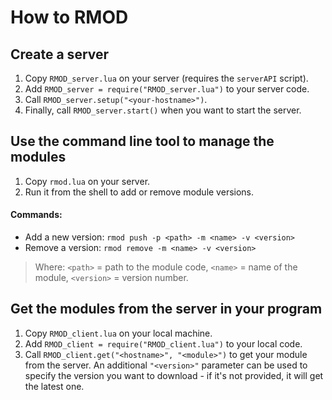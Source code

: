 # How to RMOD

## Create a server
1. Copy `RMOD_server.lua` on your server (requires the `serverAPI` script).
2. Add `RMOD_server = require("RMOD_server.lua")` to your server code.
3. Call `RMOD_server.setup("<your-hostname>")`.
4. Finally, call `RMOD_server.start()` when you want to start the server.

## Use the command line tool to manage the modules
1. Copy `rmod.lua` on your server.
2. Run it from the shell to add or remove module versions.
#### Commands:
- Add a new version: `rmod push -p <path> -m <name> -v <version>`
- Remove a version: `rmod remove -m <name> -v <version>`

> Where:
`<path>` = path to the module code,
`<name>` = name of the module,
`<version>` = version number.

## Get the modules from the server in your program
1. Copy `RMOD_client.lua` on your local machine.
2. Add `RMOD_client = require("RMOD_client.lua")` to your local code.
3. Call `RMOD_client.get("<hostname>", "<module>")`
to get your module from the server.
An additional `"<version>"` parameter can be used to specify the version you want to download - if it's not provided, it will get the latest one.
